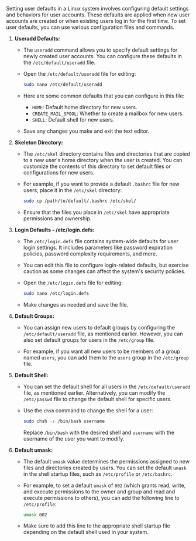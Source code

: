 Setting user defaults in a Linux system involves configuring default settings and behaviors for user accounts. These defaults are applied when new user accounts are created or when existing users log in for the first time. To set user defaults, you can use various configuration files and commands. 

1. **Useradd Defaults:**
   - The `useradd` command allows you to specify default settings for newly created user accounts. You can configure these defaults in the `/etc/default/useradd` file.

   - Open the `/etc/default/useradd` file for editing:

     ```bash
     sudo nano /etc/default/useradd
     ```

   - Here are some common defaults that you can configure in this file:
     - `HOME`: Default home directory for new users.
     - `CREATE_MAIL_SPOOL`: Whether to create a mailbox for new users.
     - `SHELL`: Default shell for new users.
   - Save any changes you make and exit the text editor.

2. **Skeleton Directory:**
   - The `/etc/skel` directory contains files and directories that are copied to a new user's home directory when the user is created. You can customize the contents of this directory to set default files or configurations for new users.

   - For example, if you want to provide a default `.bashrc` file for new users, place it in the `/etc/skel` directory:

     ```bash
     sudo cp /path/to/default/.bashrc /etc/skel/
     ```

   - Ensure that the files you place in `/etc/skel` have appropriate permissions and ownership.

3. **Login Defaults - /etc/login.defs:**
   - The `/etc/login.defs` file contains system-wide defaults for user login settings. It includes parameters like password expiration policies, password complexity requirements, and more.

   - You can edit this file to configure login-related defaults, but exercise caution as some changes can affect the system's security policies.

   - Open the `/etc/login.defs` file for editing:

     ```bash
     sudo nano /etc/login.defs
     ```

   - Make changes as needed and save the file.

4. **Default Groups:**
   - You can assign new users to default groups by configuring the `/etc/default/useradd` file, as mentioned earlier. However, you can also set default groups for users in the `/etc/group` file.

   - For example, if you want all new users to be members of a group named `users`, you can add them to the `users` group in the `/etc/group` file.

5. **Default Shell:**
   - You can set the default shell for all users in the `/etc/default/useradd` file, as mentioned earlier. Alternatively, you can modify the `/etc/passwd` file to change the default shell for specific users.

   - Use the `chsh` command to change the shell for a user:

     ```bash
     sudo chsh -s /bin/bash username
     ```

     Replace `/bin/bash` with the desired shell and `username` with the username of the user you want to modify.

6. **Default umask:**
   - The default `umask` value determines the permissions assigned to new files and directories created by users. You can set the default `umask` in the shell startup files, such as `/etc/profile` or `/etc/bashrc`.

   - For example, to set a default `umask` of `002` (which grants read, write, and execute permissions to the owner and group and read and execute permissions to others), you can add the following line to `/etc/profile`:

     ```bash
     umask 002
     ```

   - Make sure to add this line to the appropriate shell startup file depending on the default shell used in your system.